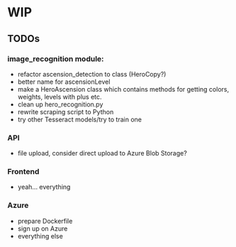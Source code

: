 # WIP

## TODOs

### image_recognition module:
- refactor ascension_detection to class (HeroCopy?)
- better name for ascensionLevel
- make a HeroAscension class which contains methods for
  getting colors, weights, levels with plus etc.
- clean up hero_recognition.py
- rewrite scraping script to Python
- try other Tesseract models/try to train one

### API
- file upload, consider direct upload to Azure Blob Storage?

### Frontend
- yeah... everything

### Azure
- prepare Dockerfile
- sign up on Azure
- everything else
